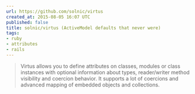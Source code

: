 ```yaml
---
url: https://github.com/solnic/virtus
created_at: 2015-08-05 16:07 UTC
published: false
title: solnic/virtus (ActiveModel defaults that never were)
tags:
- ruby
- attributes
- rails
---
```


<blockquote>Virtus allows you to define attributes on classes, modules or class instances with optional information about types, reader/writer method visibility and coercion behavior. It supports a lot of coercions and advanced mapping of embedded objects and collections.

</blockquote>
